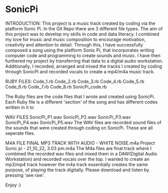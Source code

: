 # SonicPi
INTRODUCTION: 
This project is a music track created by coding via the platform Sonic Pi. In the Git Repo there are 3 different file types. The aim of this project was to develop my skills in code and data literacy.  I combined my love for music and music composition to encourage motivation, creativity and attention to detail. Through this, I  have successfully composed a song using the platform Sonic Pi, that incorporates writing computer code and programming to create sounds and music. I have then furthered my project by transferring that data to a digital audio workstation. Additionally, I recorded, arranged and mixed the tracks I created by coding through SonicPi and recorded vocals to create a mp4/m4a music track. 


RUBY FILES:
Code_1.rb
Code_2.rb
Code_3.rb
Code_4.rb
Code_5.rb
Code_6.rb
Code_7.rb
Code_8.rb
SonicPi_code.rb

The Ruby files are the code files that I wrote and created using SonicPi. Each Ruby file is a different 'section' of the song and has different codes written in it to 

WAV FILES
SonicPi_P1.wav
SonicPi_P2.wav
SonicPi_P3.wav
SonicPi_P4.wav
SonicPi_P5.wav
The WAV files are recorded sound files of the sounds that were created through coding on SonicPi. These are all seperate files.

M4A FILE
FINAL MP3 TRACK WITH AUDIO - WHITE NOISE.m4a
Project Sonic pi - 21_10_22, 3.03 pm.m4a
The M4a files are final track where I combined the recorded wav files and mixed them in a DAW(Digital Audio Workstation) and recorded vocals over the top. I wanted to create an mp3/mp4 track however the m4a track essentially creates the same purpose, of playing the track digitally. Please download and listen by pressing 'see raw'.

Enjoy :)
